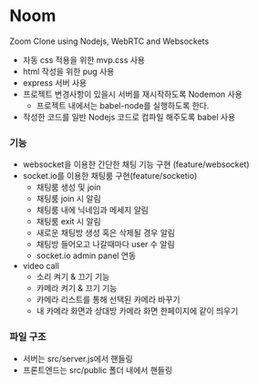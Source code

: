 # Noom

Zoom Clone using Nodejs, WebRTC and Websockets

- 자동 css 적용을 위한 mvp.css 사용
- html 작성을 위한 pug 사용
- express 서버 사용
- 프로젝트 변경사항이 있을시 서버를 재시작하도록 Nodemon 사용
  - 프로젝트 내에서는 babel-node를 실행하도록 한다.
- 작성한 코드를 일반 Nodejs 코드로 컴파일 해주도록 babel 사용

### 기능

- websocket을 이용한 간단한 채팅 기능 구현 (feature/websocket)
- socket.io를 이용한 채팅룸 구현(feature/socketio)
  - 채팅룸 생성 및 join
  - 채팅룸 join 시 알림
  - 채팅룸 내에 닉네임과 메세지 알림
  - 채팅룸 exit 시 알림
  - 새로운 채팅방 생성 혹은 삭제될 경우 알림
  - 채팅방 들어오고 나갈때마다 user 수 알림
  - socket.io admin panel 연동
- video call
  - 소리 켜기 & 끄기 기능
  - 카메라 켜기 & 끄기 기능
  - 카메라 리스트를 통해 선택된 카메라 바꾸기
  - 내 카메라 화면과 상대방 카메라 화면 한페이지에 같이 띄우기

### 파일 구조

- 서버는 src/server.js에서 핸들링
- 프론트엔드는 src/public 폴더 내에서 핸들링
